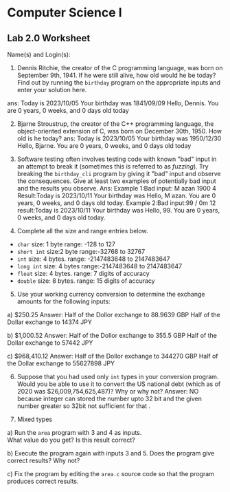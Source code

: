 
# Computer Science I 
## Lab 2.0 Worksheet

Name(s) and Login(s):



1. Dennis Ritchie, the creator of the C programming language,
was born on September 9th, 1941.  If he were still alive,
how old would he be today?  Find out by running the `birthday`
program on the appropriate inputs and enter your solution here.

ans:
Today is 2023/10/05
Your birthday was 1841/09/09
Hello, Dennis.  You are 0 years, 0 weeks, and 0 days old today


2. Bjarne Stroustrup, the creator of the C++ programming
language, the object-oriented extension of C, was born on
December 30th, 1950.  How old is he today?
ans:
Today is 2023/10/05
Your birthday was 1950/12/30
Hello, Bjarne.  You are 0 years, 0 weeks, and 0 days old today




3. Software testing often involves testing code with known
"bad" input in an attempt to break it (sometimes this is
referred to as *fuzzing*).  Try breaking the `birthday_cli`
program by giving it "bad" input and observe the consequences.
Give at least two examples of potentially bad input and the
results you observe.
Ans: 
Example 1:Bad input: M azan 1900 4 
Result:Today is 2023/10/11
Your birthday was 
Hello, M azan.  You are 0 years, 0 weeks, and 0 days old today.
Example 2:Bad input:99 / 0m 12
result:Today is 2023/10/11
Your birthday was 
Hello, 99.  You are 0 years, 0 weeks, and 0 days old today.



4. Complete all the size and range entries below.

* `char`
  size: 1 byte
  range: -128 to 127
* `short int`
  size:2 byte
  range:-32768 to 32767
* `int`
  size: 4 bytes.
  range: -2147483648 to 2147483647
* `long int`
  size: 4 bytes
  range:-2147483648 to  2147483647
* `float`
  size: 4 bytes.
  range: 7 digits of accuracy
* `double`
  size: 8 bytes.
  range: 15 digits of accuracy


5. Use your working currency conversion to determine
the exchange amounts for the following inputs:

  a) $250.25
  Answer:
  Half of the Dollor exchange to 88.9639 GBP
  Half of the Dollar exchange to 14374 JPY

  b) $1,000.52
  Answer:
  Half of the Dollor exchange to 355.5 GBP
  Half of the Dollar exchange to 57442 JPY

  c) $968,410.12
   Answer:
  Half of the Dollor exchange to 344270 GBP
  Half of the Dollar exchange to 55627898 JPY
  




6. Suppose that you had used only `int` types
in your conversion program.  Would you be able
to use it to convert the US national debt
(which as of 2020 was \$26,009,754,625,487)?
Why or why not?
Answer: NO because integer can stored the number upto 32 bit and the given number greater so 32bit not sufficient for that .




7. Mixed types

a) Run the `area` program with 3 and 4 as inputs.  
What value do you get?  Is this result correct?


b) Execute the program again with inputs 3 and 5.
Does the program give correct results?  Why not?


c) Fix the program by editing the `area.c` source
code so that the program produces correct results.
